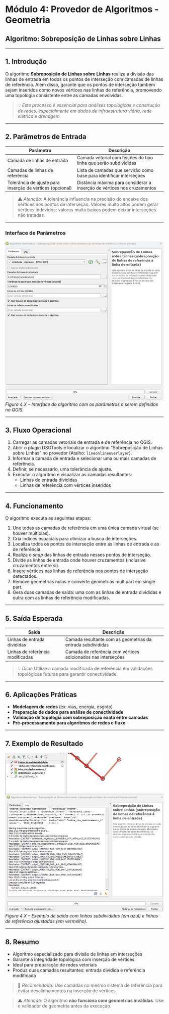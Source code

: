 
# Módulo 4: Provedor de Algoritmos - Geometria

## Algoritmo: Sobreposição de Linhas sobre Linhas

---

## 1. Introdução

O algoritmo **Sobreposição de Linhas sobre Linhas** realiza a divisão das linhas de entrada em todos os pontos de interseção com camadas de linhas de referência. Além disso, garante que os pontos de interseção também sejam inseridos como novos vértices nas linhas de referência, promovendo uma topologia consistente entre as camadas envolvidas.

> 💡 *Este processo é essencial para análises topológicas e construção de redes, especialmente em dados de infraestrutura viária, rede elétrica e drenagem.*

---

## 2. Parâmetros de Entrada

| Parâmetro                                 | Descrição                                                                 |
|-------------------------------------------|---------------------------------------------------------------------------|
| Camada de linhas de entrada               | Camada vetorial com feições do tipo linha que serão subdivididas         |
| Camadas de linhas de referência           | Lista de camadas que servirão como base para identificar interseções     |
| Tolerância de ajuste para inserção de vértices (opcional) | Distância máxima para considerar a inserção de vértices nos cruzamentos  |

> ⚠️ *Atenção:* A tolerância influencia na precisão do encaixe dos vértices nos pontos de interseção. Valores muito altos podem gerar vértices indevidos; valores muito baixos podem deixar interseções não tratadas.

---

### Interface de Parâmetros

![Interface do Algoritmo Sobreposição de Linhas sobre Linhas](assets/modulo-04/img-config-line-on-line.png)
*Figura 4.X – Interface do algoritmo com os parâmetros a serem definidos no QGIS.*

---

## 3. Fluxo Operacional

1. Carregar as camadas vetoriais de entrada e de referência no QGIS.
2. Abrir o plugin DSGTools e localizar o algoritmo “Sobreposição de Linhas sobre Linhas” no provedor (Atalho: `lineonlineoverlayer`).
3. Informar a camada de entrada e selecionar uma ou mais camadas de referência.
4. Definir, se necessário, uma tolerância de ajuste.
5. Executar o algoritmo e visualizar as camadas resultantes:
   - Linhas de entrada divididas
   - Linhas de referência com vértices inseridos

---

## 4. Funcionamento

O algoritmo executa as seguintes etapas:

1. Une todas as camadas de referência em uma única camada virtual (se houver múltiplas).
2. Cria índices espaciais para otimizar a busca de interseções.
3. Localiza todos os pontos de interseção entre as linhas de entrada e as de referência.
4. Realiza o *snap* das linhas de entrada nesses pontos de interseção.
5. Divide as linhas de entrada onde houver cruzamentos (inclusive cruzamentos entre si).
6. Insere vértices nas linhas de referência nos pontos de interseção detectados.
7. Remove geometrias nulas e converte geometrias multipart em single part.
8. Gera duas camadas de saída: uma com as linhas de entrada divididas e outra com as linhas de referência modificadas.

---

## 5. Saída Esperada

| Saída                           | Descrição                                                           |
|--------------------------------|----------------------------------------------------------------------|
| Linhas de entrada divididas    | Camada resultante com as geometrias da entrada subdivididas         |
| Linhas de referência modificadas | Camada de referência com vértices adicionados nas interseções       |

> 💡 *Dica:* Utilize a camada modificada de referência em validações topológicas futuras para garantir conectividade.

---

## 6. Aplicações Práticas

- **Modelagem de redes** (ex: vias, energia, esgoto)
- **Preparação de dados para análise de conectividade**
- **Validação de topologia com sobreposição exata entre camadas**
- **Pré-processamento para algoritmos de redes e fluxo**

---

## 7. Exemplo de Resultado

![Resultado do Algoritmo - Linhas divididas e vértices inseridos](assets/modulo-04/img-result-line-on-line.png)
*Figura 4.X – Exemplo de saída com linhas subdivididas (em azul) e linhas de referência ajustadas (em vermelho).*

---

## 8. Resumo

* Algoritmo especializado para divisão de linhas em interseções
* Garante a integridade topológica com inserção de vértices
* Ideal para preparação de redes vetoriais
* Produz duas camadas resultantes: entrada dividida e referência modificada

> 🔹 *Recomendado:* Use camadas no mesmo sistema de referência para evitar desalinhamentos na inserção de vértices.

> ⚠️ *Atenção:* O algoritmo **não funciona com geometrias inválidas**. Use o validador de geometria antes da execução.

